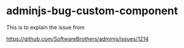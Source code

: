 # adminjs-bug-custom-component

This is to explain the issue from

https://github.com/SoftwareBrothers/adminjs/issues/1214

